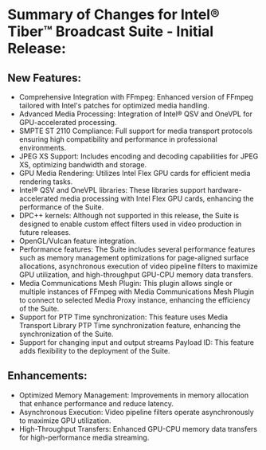 # Summary of Changes for Intel® Tiber™ Broadcast Suite - Initial Release: 

## New Features:

- Comprehensive Integration with FFmpeg: Enhanced version of FFmpeg tailored with Intel's patches for optimized media handling. 
- Advanced Media Processing: Integration of Intel® QSV and OneVPL for GPU-accelerated processing. 
- SMPTE ST 2110 Compliance: Full support for media transport protocols ensuring high compatibility and performance in professional environments. 
- JPEG XS Support: Includes encoding and decoding capabilities for JPEG XS, optimizing bandwidth and storage. 
- GPU Media Rendering: Utilizes Intel Flex GPU cards for efficient media rendering tasks. 
- Intel® QSV and OneVPL libraries: These libraries support hardware-accelerated media processing with Intel Flex GPU cards, enhancing the performance of the Suite. 
- DPC++ kernels: Although not supported in this release, the Suite is designed to enable custom effect filters used in video production in future releases. 
- OpenGL/Vulcan feature integration. 
- Performance features: The Suite includes several performance features such as memory management optimizations for page-aligned surface allocations, asynchronous execution of video pipeline filters to maximize GPU utilization, and high-throughput GPU-CPU memory data transfers. 
- Media Communications Mesh Plugin: This plugin allows single or multiple instances of FFmpeg with Media Communications Mesh Plugin to connect to selected Media Proxy instance, enhancing the efficiency of the Suite. 
- Support for PTP Time synchronization: This feature uses Media Transport Library PTP Time synchronization feature, enhancing the synchronization of the Suite. 
- Support for changing input and output streams Payload ID: This feature adds flexibility to the deployment of the Suite. 


## Enhancements:

- Optimized Memory Management: Improvements in memory allocation that enhance performance and reduce latency. 
- Asynchronous Execution: Video pipeline filters operate asynchronously to maximize GPU utilization. 
- High-Throughput Transfers: Enhanced GPU-CPU memory data transfers for high-performance media streaming. 
